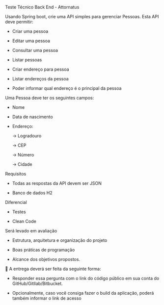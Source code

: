 Teste Técnico Back End - Attornatus

Usando Spring boot, crie uma API simples para gerenciar Pessoas. Esta API deve permitir: 

- Criar uma pessoa

- Editar uma pessoa

- Consultar uma pessoa

- Listar pessoas

- Criar endereço para pessoa

- Listar endereços da pessoa

- Poder informar qual endereço é o principal da pessoa

 

Uma Pessoa deve ter os seguintes campos: 

- Nome

- Data de nascimento

- Endereço:

  -> Logradouro

  -> CEP

  -> Número

  -> Cidade

 

Requisitos 

- Todas as respostas da API devem ser JSON 

- Banco de dados H2

 

Diferencial

- Testes

- Clean Code

 

Será levado em avaliação 

- Estrutura, arquitetura e organização do projeto 

- Boas práticas de programação 

- Alcance dos objetivos propostos.

 

📩 A entrega deverá ser feita da seguinte forma:

- Responder essa pergunta com o link do código público em sua conta do GitHub/Gitllab/Bitbucket.

- Opcionalmente, caso você consiga fazer o build da aplicação, poderá também informar o link de acesso
